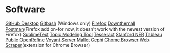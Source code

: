 # Software 
[GitHub Desktop](https://desktop.github.com/)
[Gitbash](https://gitforwindows.org/) (Windows only)
[Firefox](https://www.mozilla.org/en-US/firefox/new/)
[Downthemall](https://addons.mozilla.org/en-US/firefox/addon/downthemall/)
[Postman](https://www.getpostman.com/)(Firefox add on-for now, it doesn't work with the newest version of Firefox)
[SublimeText](https://www.sublimetext.com/)
[Topic Modeling Tool](https://github.com/senderle/topic-modeling-tool)
[Tesseract](https://github.com/tesseract-ocr)
[Stanford NER](https://nlp.stanford.edu/software/CRF-NER.shtml)
[Tableau Public](https://public.tableau.com/en-us/s/)
[OpenRefine](http://openrefine.org/download.html)
[Voyant Server](https://github.com/sgsinclair/VoyantServer)
[Mallet](http://mallet.cs.umass.edu/download.php)
[Gephi](https://gephi.org/)
[Chome Browser](https://www.google.com/chrome/)
[Web Scraper](http://webscraper.io/)(extension for Chrome Browser)
